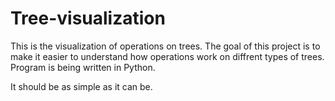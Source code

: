 # Tree-visualization

This is the visualization of operations on trees. The goal of this project is to make it easier to understand how operations work on diffrent types of trees. Program is being written in Python.

It should be as simple as it can be.
